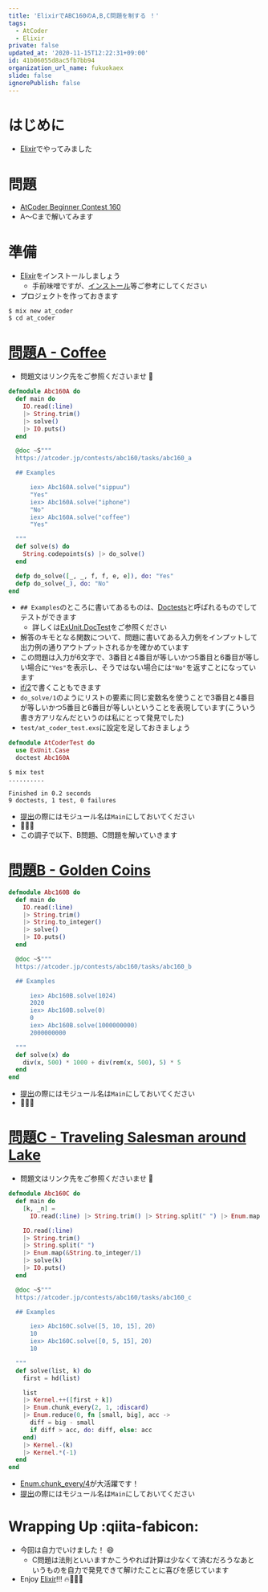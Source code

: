 ```yaml
---
title: 'ElixirでABC160のA,B,C問題を制する ！'
tags:
  - AtCoder
  - Elixir
private: false
updated_at: '2020-11-15T12:22:31+09:00'
id: 41b06055d8ac5fb7bb94
organization_url_name: fukuokaex
slide: false
ignorePublish: false
---
```

# はじめに

- [Elixir](https://elixir-lang.org/)でやってみました


# 問題
- [AtCoder Beginner Contest 160](https://atcoder.jp/contests/abc160)
- A〜Cまで解いてみます

# 準備
- [Elixir](https://elixir-lang.org/)をインストールしましょう
    - 手前味噌ですが、[インストール](https://qiita.com/torifukukaiou/items/d04d0273749c41eb50af#0-%E3%82%A4%E3%83%B3%E3%82%B9%E3%83%88%E3%83%BC%E3%83%AB)等ご参考にしてください
- プロジェクトを作っておきます

```console
$ mix new at_coder
$ cd at_coder
```

# [問題A - Coffee](https://atcoder.jp/contests/abc160/tasks/abc160_a)
- 問題文はリンク先をご参照くださいませ :bow:

```elixir:lib/abc_160_a.ex
defmodule Abc160A do
  def main do
    IO.read(:line)
    |> String.trim()
    |> solve()
    |> IO.puts()
  end

  @doc ~S"""
  https://atcoder.jp/contests/abc160/tasks/abc160_a

  ## Examples

      iex> Abc160A.solve("sippuu")
      "Yes"
      iex> Abc160A.solve("iphone")
      "No"
      iex> Abc160A.solve("coffee")
      "Yes"

  """
  def solve(s) do
    String.codepoints(s) |> do_solve()
  end

  defp do_solve([_, _, f, f, e, e]), do: "Yes"
  defp do_solve(_), do: "No"
end
```

- `## Examples`のところに書いてあるものは、[Doctests](https://elixir-lang.org/getting-started/mix-otp/docs-tests-and-with.html#doctests)と呼ばれるものでしてテストができます
    - 詳しくは[ExUnit.DocTest](https://hexdocs.pm/ex_unit/ExUnit.DocTest.html)をご参照ください
- 解答のキモとなる関数について、問題に書いてある入力例をインプットして出力例の通りアウトプットされるかを確かめています
- この問題は入力が6文字で、3番目と4番目が等しいかつ5番目と6番目が等しい場合に`"Yes"`を表示し、そうではない場合には`"No"`を返すことになっています
- [if/2](https://hexdocs.pm/elixir/Kernel.html#if/2)で書くこともできます
- `do_solve/1`のようにリストの要素に同じ変数名を使うことで3番目と4番目が等しいかつ5番目と6番目が等しいということを表現しています(こういう書き方アリなんだというのは私にとって発見でした)
- `test/at_coder_test.exs`に設定を足しておきましょう

```elixir:test/at_coder_test.exs
defmodule AtCoderTest do
  use ExUnit.Case
  doctest Abc160A
```

```console
$ mix test
..........

Finished in 0.2 seconds
9 doctests, 1 test, 0 failures
```

- [提出](https://atcoder.jp/contests/abc160/submissions/17267636)の際にはモジュール名は`Main`にしておいてください
- :tada::tada::tada:
- この調子で以下、B問題、C問題を解いていきます

# [問題B - Golden Coins](https://atcoder.jp/contests/abc160/tasks/abc160_b)

```elixir:lib/abc_160_b.ex
defmodule Abc160B do
  def main do
    IO.read(:line)
    |> String.trim()
    |> String.to_integer()
    |> solve()
    |> IO.puts()
  end

  @doc ~S"""
  https://atcoder.jp/contests/abc160/tasks/abc160_b

  ## Examples

      iex> Abc160B.solve(1024)
      2020
      iex> Abc160B.solve(0)
      0
      iex> Abc160B.solve(1000000000)
      2000000000

  """
  def solve(x) do
    div(x, 500) * 1000 + div(rem(x, 500), 5) * 5
  end
end
```

- [提出](https://atcoder.jp/contests/abc160/submissions/17267643)の際にはモジュール名は`Main`にしておいてください
- :tada::tada::tada:


# [問題C - Traveling Salesman around Lake](https://atcoder.jp/contests/abc160/tasks/abc160_c)
- 問題文はリンク先をご参照くださいませ :bow:


```elixir:lib/abc_160_c.ex
defmodule Abc160C do
  def main do
    [k, _n] =
      IO.read(:line) |> String.trim() |> String.split(" ") |> Enum.map(&String.to_integer/1)

    IO.read(:line)
    |> String.trim()
    |> String.split(" ")
    |> Enum.map(&String.to_integer/1)
    |> solve(k)
    |> IO.puts()
  end

  @doc ~S"""
  https://atcoder.jp/contests/abc160/tasks/abc160_c

  ## Examples

      iex> Abc160C.solve([5, 10, 15], 20)
      10
      iex> Abc160C.solve([0, 5, 15], 20)
      10

  """
  def solve(list, k) do
    first = hd(list)

    list
    |> Kernel.++([first + k])
    |> Enum.chunk_every(2, 1, :discard)
    |> Enum.reduce(0, fn [small, big], acc ->
      diff = big - small
      if diff > acc, do: diff, else: acc
    end)
    |> Kernel.-(k)
    |> Kernel.*(-1)
  end
end
```

- [Enum.chunk_every/4](https://hexdocs.pm/elixir/Enum.html#chunk_every/4)が大活躍です！
- [提出](https://atcoder.jp/contests/abc160/submissions/17267629)の際にはモジュール名は`Main`にしておいてください


# Wrapping Up :qiita-fabicon: 
- 今回は自力でいけました！ :smile: 
    - C問題は法則といいますかこうやれば計算は少なくて済むだろうなあというものを自力で発見できて解けたことに喜びを感じています
- Enjoy [Elixir](https://elixir-lang.org/)!!! :fire::rocket::rocket::rocket:
